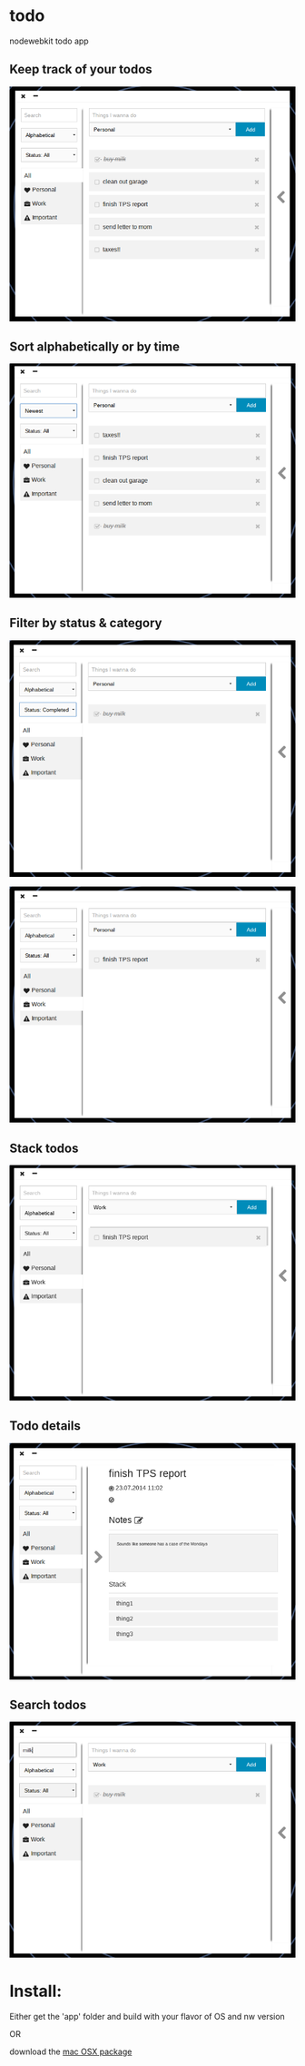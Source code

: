 todo
===
nodewebkit todo app

Keep track of your todos
---
![list](readmeImages/01.png?raw=true "list")

Sort alphabetically or by time
---
![sort](readmeImages/02.png?raw=true "sort")

Filter by status & category
---
![filterStatus](readmeImages/03.png?raw=true "filter status")

![filterCat](readmeImages/04.png?raw=true "filter category")

Stack todos
---
![stack todo](readmeImages/06.png?raw=true "stack todos")

Todo details
---
![todo details](readmeImages/07.png?raw=true "todo details")

Search todos
---
![search todo](readmeImages/08.png?raw=true "search todo")


Install:
===
Either get the 'app' folder and build with your flavor of OS and nw version

OR

download the [mac OSX package](/macTodos "download for mac")
